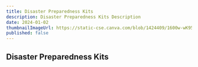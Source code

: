 ```yaml
---
title: Disaster Preparedness Kits
description: Disaster Preparedness Kits Description
date: 2024-01-02
thumbnailImageUrl: https://static-cse.canva.com/blob/1424409/1600w-wK95f3XNRaM.53b81e59.jpg
published: false
---
```


## Disaster Preparedness Kits
